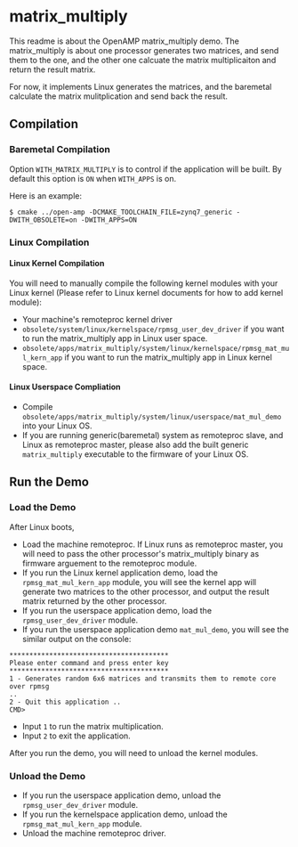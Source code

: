 
# matrix_multiply
This readme is about the OpenAMP matrix_multiply demo.
The matrix_multiply is about one processor generates two matrices, and send them to the one, and the other one calcuate the matrix multiplicaiton and return the result matrix.

For now, it implements Linux generates the matrices, and the baremetal calculate the matrix mulitplication and send back the result.

## Compilation

### Baremetal Compilation
Option `WITH_MATRIX_MULTIPLY` is to control if the application will be built.
By default this option is `ON` when `WITH_APPS` is on.

Here is an example:

```
$ cmake ../open-amp -DCMAKE_TOOLCHAIN_FILE=zynq7_generic -DWITH_OBSOLETE=on -DWITH_APPS=ON
```

### Linux Compilation

#### Linux Kernel Compilation
You will need to manually compile the following kernel modules with your Linux kernel (Please refer to Linux kernel documents for how to add kernel module):

* Your machine's remoteproc kernel driver
* `obsolete/system/linux/kernelspace/rpmsg_user_dev_driver` if you want to run the matrix_multiply app in Linux user space.
* `obsolete/apps/matrix_multiply/system/linux/kernelspace/rpmsg_mat_mul_kern_app` if you want to run the matrix_multiply app in Linux kernel space.

#### Linux Userspace Compliation
* Compile `obsolete/apps/matrix_multiply/system/linux/userspace/mat_mul_demo` into your Linux OS.
* If you are running generic(baremetal) system as remoteproc slave, and Linux as remoteproc master, please also add the built generic `matrix_multiply` executable to the firmware of your Linux OS.

## Run the Demo

### Load the Demo
After Linux boots,
* Load the machine remoteproc. If Linux runs as remoteproc master, you will need to pass the other processor's matrix_multiply binary as firmware arguement to the remoteproc module.
* If you run the Linux kernel application demo, load the `rpmsg_mat_mul_kern_app` module, you will see the kernel app will generate two matrices to the other processor, and output the result matrix returned by the other processor.
* If you run the userspace application demo, load the `rpmsg_user_dev_driver` module.
* If you run the userspace application demo `mat_mul_demo`, you will see the similar output on the console:
```
****************************************
Please enter command and press enter key
****************************************
1 - Generates random 6x6 matrices and transmits them to remote core over rpmsg
..
2 - Quit this application ..
CMD>
```
* Input `1` to run the matrix multiplication.
* Input `2` to exit the application.

After you run the demo, you will need to unload the kernel modules.

### Unload the Demo
* If you run the userspace application demo, unload the `rpmsg_user_dev_driver` module.
* If you run the kernelspace application demo, unload the `rpmsg_mat_mul_kern_app` module.
* Unload the machine remoteproc driver.
